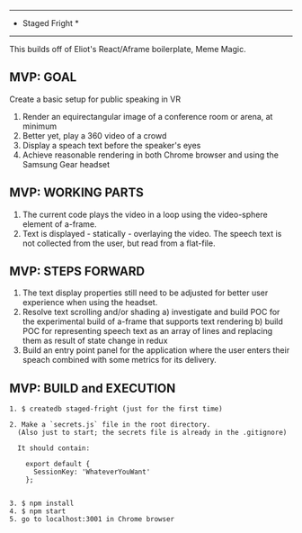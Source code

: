 *****************
* Staged Fright *
*****************


This builds off of Eliot's React/Aframe boilerplate, Meme Magic.

MVP: GOAL
---------

Create a basic setup for public speaking in VR

1) Render an equirectangular image of a conference room or arena, at minimum
2) Better yet, play a 360 video of a crowd
3) Display a speach text before the speaker's eyes
4) Achieve reasonable rendering in both Chrome browser and using the Samsung Gear headset


MVP: WORKING PARTS
------------------

1) The current code plays the video in a loop using the video-sphere element of a-frame.
2) Text is displayed - statically - overlaying the video. The speech text is not collected from the user, but read from a flat-file.


MVP: STEPS FORWARD
------------------

1) The text display properties still need to be adjusted for better user experience when using the headset.
2) Resolve text scrolling and/or shading
  a) investigate and build POC for the experimental build of a-frame that supports text rendering
  b) build POC for representing speech text as an array of lines and replacing them as result of state change in redux
3) Build an entry point panel for the application where the user enters their speach combined with some metrics for its delivery.




MVP: BUILD and EXECUTION
------------------------

    1. $ createdb staged-fright (just for the first time)

    2. Make a `secrets.js` file in the root directory.
      (Also just to start; the secrets file is already in the .gitignore)

      It should contain:

        export default {
          SessionKey: 'WhateverYouWant'
        };


    3. $ npm install
    4. $ npm start 
    5. go to localhost:3001 in Chrome browser


